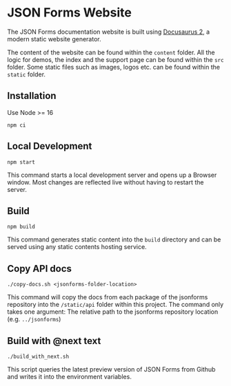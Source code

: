 # JSON Forms Website

The JSON Forms documentation website is built using [Docusaurus 2](https://v2.docusaurus.io/), a modern static website generator.

The content of the website can be found within the `content` folder.
All the logic for demos, the index and the support page can be found within the `src` folder.
Some static files such as images, logos etc. can be found within the `static` folder.

## Installation

Use Node >= 16

```console
npm ci
```

## Local Development

```console
npm start
```

This command starts a local development server and opens up a Browser window.
Most changes are reflected live without having to restart the server.

## Build

```console
npm build
```

This command generates static content into the `build` directory and can be served using any static contents hosting service.

## Copy API docs

```console
./copy-docs.sh <jsonforms-folder-location>
```

This command will copy the docs from each package of the jsonforms repository into the `/static/api` folder within this project.
The command only takes one argument: The relative path to the jsonforms repository location (e.g. `../jsonforms`)

## Build with @next text

```console
./build_with_next.sh
```

This script queries the latest preview version of JSON Forms from Github and writes it into the environment variables.
